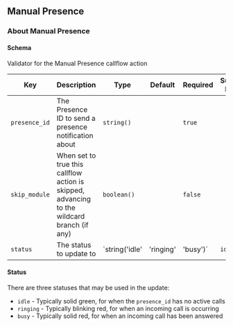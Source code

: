 ## Manual Presence

### About Manual Presence

#### Schema

Validator for the Manual Presence callflow action



Key | Description | Type | Default | Required | Support Level
--- | ----------- | ---- | ------- | -------- | -------------
`presence_id` | The Presence ID to send a presence notification about | `string()` |   | `true` |  
`skip_module` | When set to true this callflow action is skipped, advancing to the wildcard branch (if any) | `boolean()` |   | `false` |  
`status` | The status to update to | `string('idle' | 'ringing' | 'busy')` | `idle` | `false` |  






#### Status

There are three statuses that may be used in the update:

* `idle` - Typically solid green, for when the `presence_id` has no active calls
* `ringing` - Typically blinking red, for when an incoming call is occurring
* `busy` - Typically solid red, for when an incoming call has been answered
